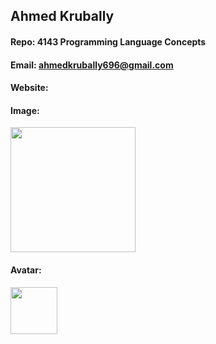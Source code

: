 ## Ahmed Krubally
#### Repo: 4143 Programming Language Concepts
#### Email: ahmedkrubally696@gmail.com
#### Website:
#### Image:
<img src="[/Users/ahmedkrubally/programming_lang_go-2/image_assests/3Z7A7148.JPG](https://github.com/Med0sin/programming_lang_go/blob/main/image_assests/3Z7A7148.JPG?raw=true)" width="200">

#### Avatar:
<img src="[/Users/ahmedkrubally/programming_lang_go-2/image_assests/ichigo2.jpeg](https://github.com/Med0sin/programming_lang_go/blob/main/image_assests/ichigo2.jpeg?raw=true)" width="75">